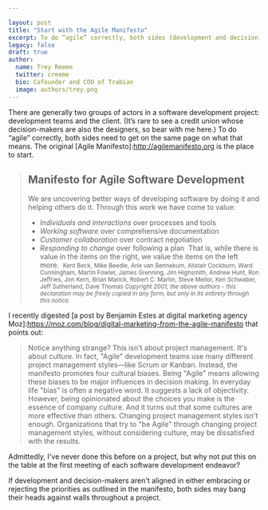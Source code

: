 ```yaml
---

layout: post
title: "Start with the Agile Manifesto"
excerpt: To do “agile” correctly, both sides (development and decision-makers) need to get on the same page on what that means. The original Agile Manifesto is the place to start.
legacy: false
draft: true
author:
  name: Trey Reeme
  twitter: creeme
  bio: Cofounder and COO of Trabian
  image: authors/trey.png
---
```


There are generally two groups of actors in a software development project: development teams and the client. (It’s rare to see a credit union whose decision-makers are also the designers, so bear with me here.)  To do “agile” correctly, both sides need to get on the same page on what that means. The original [Agile Manifesto]:http://agilemanifesto.org is the place to start.

> ## Manifesto for Agile Software Development
> We are uncovering better ways of developing software by doing it and helping others do it. Through this work we have come to value: 
> + *Individuals and interactions* over processes and tools 
> + *Working software* over comprehensive documentation 
> + *Customer collaboration* over contract negotiation 
> + *Responding to change* over following a plan 
> That is, while there is value in the items on the right, we value the items on the left more. 
  <small>Kent Beck, Mike Beedle, Arie van Bennekum, Alistair Cockburn, Ward Cunningham, Martin Fowler, James Grenning, Jim Highsmith, Andrew Hunt, Ron Jeffries, Jon Kern, Brian Marick, Robert C. Martin, Steve Mellor, Ken Schwaber, Jeff Sutherland, Dave Thomas
  <em>Copyright 2001, the above authors - this declaration may be freely copied in any form, but only in its entirety through this notice.</em></small>

I recently digested [a post by Benjamin Estes at digital marketing agency Moz]:https://moz.com/blog/digital-marketing-from-the-agile-manifesto that points out:

> Notice anything strange? This isn't about project management. It's about culture. In fact, "Agile" development teams use many different project management styles—like Scrum or Kanban.
  Instead, the manifesto promotes four cultural biases. Being "Agile" means allowing these biases to be major influences in decision making. In everyday life "bias" is often a negative word. It suggests a lack of objectivity. However, being opinionated about the choices you make is the essence of company culture. And it turns out that some cultures are more effective than others.
  Changing project management styles isn't enough. Organizations that try to "be Agile" through changing project management styles, without considering culture, may be dissatisfied with the results.

Admittedly, I've never done this before on a project, but why not put this on the table at the first meeting of each software development endeavor?

If development and decision-makers aren't aligned in either embracing or rejecting the priorities as outlined in the manifesto, both sides may bang their heads against walls throughout a project.

